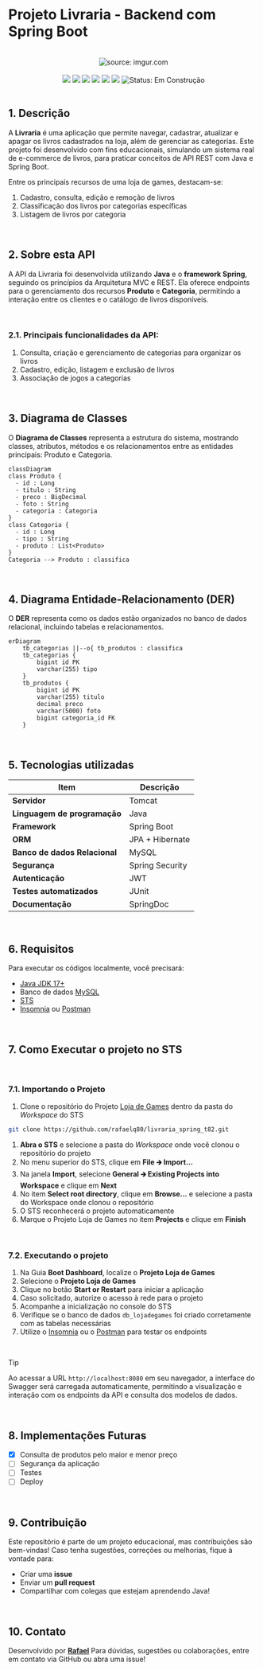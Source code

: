 # Projeto Livraria - Backend com Spring Boot

<br />

<div align="center">
    <img src="https://i.imgur.com/w8tTOuT.png" title="source: imgur.com" /> 
</div>

<br />

<div align="center">
  <img src="https://img.shields.io/github/languages/top/rafaelq80/livraria_spring_t82?style=flat-square" />
  <img src="https://img.shields.io/github/repo-size/rafaelq80/livraria_spring_t82?style=flat-square" />
  <img src="https://img.shields.io/github/languages/count/rafaelq80/livraria_spring_t82?style=flat-square" />
  <img src="https://img.shields.io/github/last-commit/rafaelq80/livraria_spring_t82?style=flat-square" />
  <img src="https://img.shields.io/github/issues/rafaelq80/livraria_spring_t82?style=flat-square" />
  <img src="https://img.shields.io/github/issues-pr/rafaelq80/livraria_spring_t82?style=flat-square" />
  <img src="https://img.shields.io/badge/status-construção-yellow" alt="Status: Em Construção">

</div>

<br />

## 1. Descrição

A **Livraria** é uma aplicação que permite navegar, cadastrar, atualizar e apagar os livros cadastrados na loja, além de gerenciar as categorias. Este projeto foi desenvolvido com fins educacionais, simulando um sistema real de e-commerce de livros, para praticar conceitos de API REST com Java e Spring Boot.

Entre os principais recursos de uma loja de games, destacam-se:

1. Cadastro, consulta, edição e remoção de livros
2. Classificação dos livros por categorias específicas
3. Listagem de livros por categoria

<br />

## 2. Sobre esta API

A API da Livraria foi desenvolvida utilizando **Java** e o **framework Spring**, seguindo os princípios da Arquitetura MVC e REST. Ela oferece endpoints para o gerenciamento dos recursos **Produto** e **Categoria**, permitindo a interação entre os clientes e o catálogo de livros disponíveis.

<br />

### 2.1. Principais funcionalidades da API:

1. Consulta, criação e gerenciamento de categorias para organizar os livros
3. Cadastro, edição, listagem e exclusão de livros
4. Associação de jogos a categorias

<br />

## 3. Diagrama de Classes

O **Diagrama de Classes** representa a estrutura do sistema, mostrando classes, atributos, métodos e os relacionamentos entre as entidades principais: Produto e Categoria.

```mermaid
classDiagram
class Produto {
  - id : Long
  - titulo : String
  - preco : BigDecimal
  - foto : String
  - categoria : Categoria
}
class Categoria {
  - id : Long
  - tipo : String
  - produto : List<Produto>
}
Categoria --> Produto : classifica
```

<br />

## 4. Diagrama Entidade-Relacionamento (DER)

O **DER** representa como os dados estão organizados no banco de dados relacional, incluindo tabelas e relacionamentos.

```mermaid
erDiagram
    tb_categorias ||--o{ tb_produtos : classifica
    tb_categorias {
        bigint id PK
        varchar(255) tipo
    }
    tb_produtos {
        bigint id PK
        varchar(255) titulo
        decimal preco
        varchar(5000) foto
        bigint categoria_id FK
    }
```

<br />

## 5. Tecnologias utilizadas

| Item                          | Descrição       |
| ----------------------------- | --------------- |
| **Servidor**                  | Tomcat          |
| **Linguagem de programação**  | Java            |
| **Framework**                 | Spring Boot     |
| **ORM**                       | JPA + Hibernate |
| **Banco de dados Relacional** | MySQL           |
| **Segurança**                 | Spring Security |
| **Autenticação**              | JWT             |
| **Testes automatizados**      | JUnit           |
| **Documentação**              | SpringDoc       |

<br />

## 6. Requisitos

Para executar os códigos localmente, você precisará:

- [Java JDK 17+](https://www.oracle.com/java/technologies/javase/jdk17-archive-downloads.html)
- Banco de dados [MySQL](https://dev.mysql.com/downloads/)
- [STS](https://spring.io/tools)
- [Insomnia](https://insomnia.rest/download) ou [Postman](https://www.postman.com/)

<br />

## 7. Como Executar o projeto no STS

<br />

### 7.1. Importando o Projeto

1. Clone o repositório do Projeto [Loja de Games](https://github.com/rafaelq80/livraria_spring_t82) dentro da pasta do *Workspace* do STS

```bash
git clone https://github.com/rafaelq80/livraria_spring_t82.git
```

1. **Abra o STS** e selecione a pasta do *Workspace* onde você clonou o repositório do projeto
2. No menu superior do STS, clique em **File 🡲 Import...**
3. Na janela **Import**, selecione **General 🡲 Existing Projects into Workspace** e clique em **Next**
4. No item **Select root directory**, clique em **Browse...** e selecione a pasta do Workspace onde clonou o repositório
5. O STS reconhecerá o projeto automaticamente
6. Marque o Projeto Loja de Games no item **Projects** e clique em **Finish**

<br />

### 7.2. Executando o projeto

1. Na Guia **Boot Dashboard**, localize o **Projeto Loja de Games**
2. Selecione o **Projeto Loja de Games**
3. Clique no botão **Start or Restart**  para iniciar a aplicação
4. Caso solicitado, autorize o acesso à rede para o projeto
5. Acompanhe a inicialização no console do STS
6. Verifique se o banco de dados `db_lojadegames` foi criado corretamente com as tabelas necessárias
7. Utilize o [Insomnia](https://insomnia.rest/) ou o [Postman](https://www.postman.com/) para testar os endpoints

<br />

> [!TIP]
>
> Ao acessar a URL `http://localhost:8080` em seu navegador, a interface do Swagger será carregada automaticamente, permitindo a visualização e interação com os endpoints da API e consulta dos modelos de dados.

<br />

## 8. Implementações Futuras

- [x] Consulta de produtos pelo maior e menor preço
- [ ] Segurança da aplicação
- [ ] Testes
- [ ] Deploy

<br />

## 9. Contribuição

Este repositório é parte de um projeto educacional, mas contribuições são bem-vindas! Caso tenha sugestões, correções ou melhorias, fique à vontade para:

- Criar uma **issue**
- Enviar um **pull request**
- Compartilhar com colegas que estejam aprendendo Java!

<br />

## 10. Contato

Desenvolvido por [**Rafael**](https://github.com/rafaelq80)
Para dúvidas, sugestões ou colaborações, entre em contato via GitHub ou abra uma issue!

